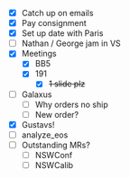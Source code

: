 - [x] Catch up on emails
- [x] Pay consignment
- [x] Set up date with Paris
- [ ] Nathan / George jam in VS
- [x] Meetings
  - [x] BB5
  - [x] 191
    - [x] <del>1 slide plz</del>
- [ ] Galaxus
  - [ ] Why orders no ship
  - [ ] New order?
- [x] Gustavs!
- [ ] analyze_eos
- [ ] Outstanding MRs?
  - [ ] NSWConf
  - [ ] NSWCalib
